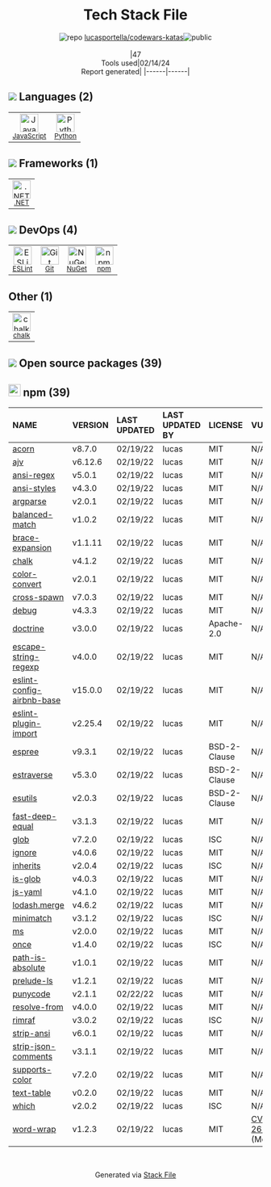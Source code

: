 <!--
&lt;--- Readme.md Snippet without images Start ---&gt;
## Tech Stack
lucasportella/codewars-katas is built on the following main stack:

- [JavaScript](https://developer.mozilla.org/en-US/docs/Web/JavaScript) – Languages
- [Python](https://www.python.org) – Languages
- [.NET](http://www.microsoft.com/net/) – Frameworks (Full Stack)
- [ESLint](http://eslint.org/) – Code Review

Full tech stack [here](/techstack.md)

&lt;--- Readme.md Snippet without images End ---&gt;

&lt;--- Readme.md Snippet with images Start ---&gt;
## Tech Stack
lucasportella/codewars-katas is built on the following main stack:

- <img width='25' height='25' src='https://img.stackshare.io/service/1209/javascript.jpeg' alt='JavaScript'/> [JavaScript](https://developer.mozilla.org/en-US/docs/Web/JavaScript) – Languages
- <img width='25' height='25' src='https://img.stackshare.io/service/993/pUBY5pVj.png' alt='Python'/> [Python](https://www.python.org) – Languages
- <img width='25' height='25' src='https://img.stackshare.io/service/1014/IoPy1dce_400x400.png' alt='.NET'/> [.NET](http://www.microsoft.com/net/) – Frameworks (Full Stack)
- <img width='25' height='25' src='https://img.stackshare.io/service/3337/Q4L7Jncy.jpg' alt='ESLint'/> [ESLint](http://eslint.org/) – Code Review

Full tech stack [here](/techstack.md)

&lt;--- Readme.md Snippet with images End ---&gt;
-->
<div align="center">

# Tech Stack File
![](https://img.stackshare.io/repo.svg "repo") [lucasportella/codewars-katas](https://github.com/lucasportella/codewars-katas)![](https://img.stackshare.io/public_badge.svg "public")
<br/><br/>
|47<br/>Tools used|02/14/24 <br/>Report generated|
|------|------|
</div>

## <img src='https://img.stackshare.io/languages.svg'/> Languages (2)
<table><tr>
  <td align='center'>
  <img width='36' height='36' src='https://img.stackshare.io/service/1209/javascript.jpeg' alt='JavaScript'>
  <br>
  <sub><a href="https://developer.mozilla.org/en-US/docs/Web/JavaScript">JavaScript</a></sub>
  <br>
  <sub></sub>
</td>

<td align='center'>
  <img width='36' height='36' src='https://img.stackshare.io/service/993/pUBY5pVj.png' alt='Python'>
  <br>
  <sub><a href="https://www.python.org">Python</a></sub>
  <br>
  <sub></sub>
</td>

</tr>
</table>

## <img src='https://img.stackshare.io/frameworks.svg'/> Frameworks (1)
<table><tr>
  <td align='center'>
  <img width='36' height='36' src='https://img.stackshare.io/service/1014/IoPy1dce_400x400.png' alt='.NET'>
  <br>
  <sub><a href="http://www.microsoft.com/net/">.NET</a></sub>
  <br>
  <sub></sub>
</td>

</tr>
</table>

## <img src='https://img.stackshare.io/devops.svg'/> DevOps (4)
<table><tr>
  <td align='center'>
  <img width='36' height='36' src='https://img.stackshare.io/service/3337/Q4L7Jncy.jpg' alt='ESLint'>
  <br>
  <sub><a href="http://eslint.org/">ESLint</a></sub>
  <br>
  <sub></sub>
</td>

<td align='center'>
  <img width='36' height='36' src='https://img.stackshare.io/service/1046/git.png' alt='Git'>
  <br>
  <sub><a href="http://git-scm.com/">Git</a></sub>
  <br>
  <sub></sub>
</td>

<td align='center'>
  <img width='36' height='36' src='https://img.stackshare.io/service/2637/6I3oEOP4_400x400.jpg' alt='NuGet'>
  <br>
  <sub><a href="https://www.nuget.org/">NuGet</a></sub>
  <br>
  <sub></sub>
</td>

<td align='center'>
  <img width='36' height='36' src='https://img.stackshare.io/service/1120/lejvzrnlpb308aftn31u.png' alt='npm'>
  <br>
  <sub><a href="https://www.npmjs.com/">npm</a></sub>
  <br>
  <sub></sub>
</td>

</tr>
</table>

## Other (1)
<table><tr>
  <td align='center'>
  <img width='36' height='36' src='https://img.stackshare.io/service/8072/13122722.png' alt='chalk'>
  <br>
  <sub><a href="https://github.com/chalk/chalk">chalk</a></sub>
  <br>
  <sub></sub>
</td>

</tr>
</table>


## <img src='https://img.stackshare.io/group.svg' /> Open source packages (39)</h2>

## <img width='24' height='24' src='https://img.stackshare.io/service/1120/lejvzrnlpb308aftn31u.png'/> npm (39)

|NAME|VERSION|LAST UPDATED|LAST UPDATED BY|LICENSE|VULNERABILITIES|
|:------|:------|:------|:------|:------|:------|
|[acorn](https://www.npmjs.com/acorn)|v8.7.0|02/19/22|lucas |MIT|N/A|
|[ajv](https://www.npmjs.com/ajv)|v6.12.6|02/19/22|lucas |MIT|N/A|
|[ansi-regex](https://www.npmjs.com/ansi-regex)|v5.0.1|02/19/22|lucas |MIT|N/A|
|[ansi-styles](https://www.npmjs.com/ansi-styles)|v4.3.0|02/19/22|lucas |MIT|N/A|
|[argparse](https://www.npmjs.com/argparse)|v2.0.1|02/19/22|lucas |MIT|N/A|
|[balanced-match](https://www.npmjs.com/balanced-match)|v1.0.2|02/19/22|lucas |MIT|N/A|
|[brace-expansion](https://www.npmjs.com/brace-expansion)|v1.1.11|02/19/22|lucas |MIT|N/A|
|[chalk](https://www.npmjs.com/chalk)|v4.1.2|02/19/22|lucas |MIT|N/A|
|[color-convert](https://www.npmjs.com/color-convert)|v2.0.1|02/19/22|lucas |MIT|N/A|
|[cross-spawn](https://www.npmjs.com/cross-spawn)|v7.0.3|02/19/22|lucas |MIT|N/A|
|[debug](https://www.npmjs.com/debug)|v4.3.3|02/19/22|lucas |MIT|N/A|
|[doctrine](https://www.npmjs.com/doctrine)|v3.0.0|02/19/22|lucas |Apache-2.0|N/A|
|[escape-string-regexp](https://www.npmjs.com/escape-string-regexp)|v4.0.0|02/19/22|lucas |MIT|N/A|
|[eslint-config-airbnb-base](https://www.npmjs.com/eslint-config-airbnb-base)|v15.0.0|02/19/22|lucas |MIT|N/A|
|[eslint-plugin-import](https://www.npmjs.com/eslint-plugin-import)|v2.25.4|02/19/22|lucas |MIT|N/A|
|[espree](https://www.npmjs.com/espree)|v9.3.1|02/19/22|lucas |BSD-2-Clause|N/A|
|[estraverse](https://www.npmjs.com/estraverse)|v5.3.0|02/19/22|lucas |BSD-2-Clause|N/A|
|[esutils](https://www.npmjs.com/esutils)|v2.0.3|02/19/22|lucas |BSD-2-Clause|N/A|
|[fast-deep-equal](https://www.npmjs.com/fast-deep-equal)|v3.1.3|02/19/22|lucas |MIT|N/A|
|[glob](https://www.npmjs.com/glob)|v7.2.0|02/19/22|lucas |ISC|N/A|
|[ignore](https://www.npmjs.com/ignore)|v4.0.6|02/19/22|lucas |MIT|N/A|
|[inherits](https://www.npmjs.com/inherits)|v2.0.4|02/19/22|lucas |ISC|N/A|
|[is-glob](https://www.npmjs.com/is-glob)|v4.0.3|02/19/22|lucas |MIT|N/A|
|[js-yaml](https://www.npmjs.com/js-yaml)|v4.1.0|02/19/22|lucas |MIT|N/A|
|[lodash.merge](https://www.npmjs.com/lodash.merge)|v4.6.2|02/19/22|lucas |MIT|N/A|
|[minimatch](https://www.npmjs.com/minimatch)|v3.1.2|02/19/22|lucas |ISC|N/A|
|[ms](https://www.npmjs.com/ms)|v2.0.0|02/19/22|lucas |MIT|N/A|
|[once](https://www.npmjs.com/once)|v1.4.0|02/19/22|lucas |ISC|N/A|
|[path-is-absolute](https://www.npmjs.com/path-is-absolute)|v1.0.1|02/19/22|lucas |MIT|N/A|
|[prelude-ls](https://www.npmjs.com/prelude-ls)|v1.2.1|02/19/22|lucas |MIT|N/A|
|[punycode](https://www.npmjs.com/punycode)|v2.1.1|02/22/22|lucas |MIT|N/A|
|[resolve-from](https://www.npmjs.com/resolve-from)|v4.0.0|02/19/22|lucas |MIT|N/A|
|[rimraf](https://www.npmjs.com/rimraf)|v3.0.2|02/19/22|lucas |ISC|N/A|
|[strip-ansi](https://www.npmjs.com/strip-ansi)|v6.0.1|02/19/22|lucas |MIT|N/A|
|[strip-json-comments](https://www.npmjs.com/strip-json-comments)|v3.1.1|02/19/22|lucas |MIT|N/A|
|[supports-color](https://www.npmjs.com/supports-color)|v7.2.0|02/19/22|lucas |MIT|N/A|
|[text-table](https://www.npmjs.com/text-table)|v0.2.0|02/19/22|lucas |MIT|N/A|
|[which](https://www.npmjs.com/which)|v2.0.2|02/19/22|lucas |ISC|N/A|
|[word-wrap](https://www.npmjs.com/word-wrap)|v1.2.3|02/19/22|lucas |MIT|[CVE-2023-26115](https://github.com/advisories/GHSA-j8xg-fqg3-53r7) (Moderate)|

<br/>
<div align='center'>

Generated via [Stack File](https://github.com/marketplace/stack-file)
